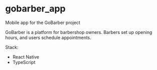 # gobarber_app
Mobile app for the GoBarber project

GoBarber is a platform for barbershop owners. Barbers set up opening hours, and users schedule appointments.

Stack:
- React Native
- TypeScript
